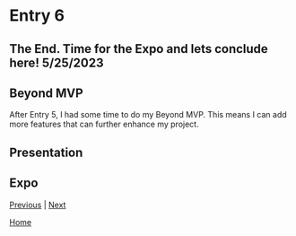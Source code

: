 # Entry 6
## The End. Time for the Expo and lets conclude here! 5/25/2023

## Beyond MVP

After Entry 5, I had some time to do my Beyond MVP. This means I can add more features that can further enhance my project.

## Presentation

## Expo



[Previous](entry05.md) | [Next](entry07.md)

[Home](../README.md)